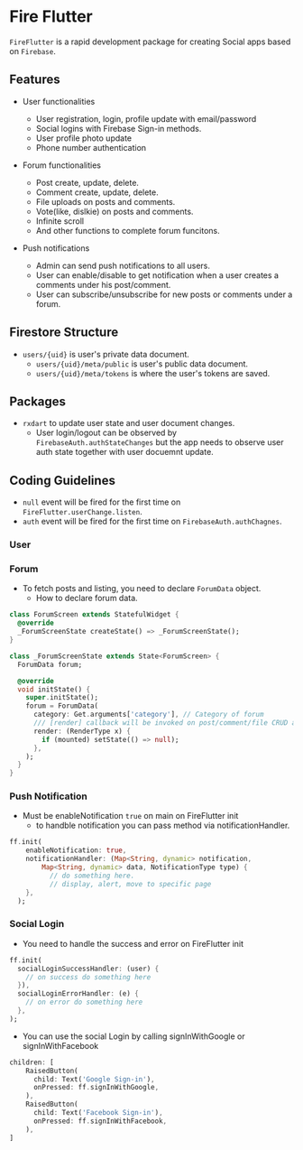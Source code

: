 # Fire Flutter

`FireFlutter` is a rapid development package for creating Social apps based on `Firebase`.

## Features

- User functionalities

  - User registration, login, profile update with email/password
  - Social logins with Firebase Sign-in methods.
  - User profile photo update
  - Phone number authentication

- Forum functionalities

  - Post create, update, delete.
  - Comment create, update, delete.
  - File uploads on posts and comments.
  - Vote(like, dislkie) on posts and comments.
  - Infinite scroll
  - And other functions to complete forum funcitons.

- Push notifications
  - Admin can send push notifications to all users.
  - User can enable/disable to get notification when a user creates a comments under his post/comment.
  - User can subscribe/unsubscribe for new posts or comments under a forum.

## Firestore Structure

- `users/{uid}` is user's private data document.
  - `users/{uid}/meta/public` is user's public data document.
  - `users/{uid}/meta/tokens` is where the user's tokens are saved.

## Packages

- `rxdart` to update user state and user document changes.
  - User login/logout can be observed by `FirebaseAuth.authStateChanges` but the app needs to observe user auth state together with user docuemnt update.

## Coding Guidelines

- `null` event will be fired for the first time on `FireFlutter.userChange.listen`.
- `auth` event will be fired for the first time on `FirebaseAuth.authChagnes`.

### User

### Forum

- To fetch posts and listing, you need to declare `ForumData` object.
  - How to declare forum data.

```dart
class ForumScreen extends StatefulWidget {
  @override
  _ForumScreenState createState() => _ForumScreenState();
}

class _ForumScreenState extends State<ForumScreen> {
  ForumData forum;

  @override
  void initState() {
    super.initState();
    forum = ForumData(
      category: Get.arguments['category'], // Category of forum
      /// [render] callback will be invoked on post/comment/file CRUD and fetching posts.
      render: (RenderType x) {
        if (mounted) setState(() => null);
      },
    );
  }
}

```

### Push Notification

- Must be enableNotification `true` on main on FireFlutter init
  - to handble notification you can pass method via notificationHandler.

```dart
ff.init(
    enableNotification: true,
    notificationHandler: (Map<String, dynamic> notification,
        Map<String, dynamic> data, NotificationType type) {
          // do something here.
          // display, alert, move to specific page
    },
  );
```

### Social Login

- You need to handle the success and error on FireFlutter init

```dart
ff.init(
  socialLoginSuccessHandler: (user) {
    // on success do something here
  }),
  socialLoginErrorHandler: (e) {
    // on error do something here
  },
);
```

- You can use the social Login by calling signInWithGoogle or signInWithFacebook

```dart
children: [
    RaisedButton(
      child: Text('Google Sign-in'),
      onPressed: ff.signInWithGoogle,
    ),
    RaisedButton(
      child: Text('Facebook Sign-in'),
      onPressed: ff.signInWithFacebook,
    ),
]
```
